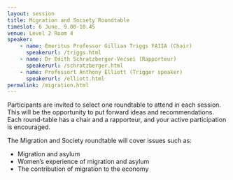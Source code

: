 ```yaml
---
layout: session
title: Migration and Society Roundtable
timeslot: 6 June, 9.00-10.45
venue: Level 2 Room 4
speaker:
    - name: Emeritus Professor Gillian Triggs FAIIA (Chair)
      speakerurl: /triggs.html
    - name: Dr Edith Schratzberger-Vecsei (Rapporteur)
      speakerurl: /schratzberger.html
    - name: Professort Anthony Elliott (Trigger speaker)
      speakerurl: /elliott.html
permalink: /migration.html
---
```


Participants are invited to select one roundtable to attend in each session. This will be the opportunity to put forward ideas and recommendations. Each round-table has a chair and a rapporteur, and your active participation is encouraged.

The Migration and Society roundtable will cover issues such as:

* Migration and asylum
* Women’s experience of migration and asylum
* The contribution of migration to the economy